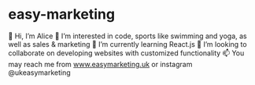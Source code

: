# easy-marketing
👋 Hi, I’m Alice 
👀 I’m interested in code, sports like swimming and yoga, as well as sales & marketing
🌱 I’m currently learning React.js
💞️ I’m looking to collaborate on developing websites with customized functionality
📫 You may reach me from www.easymarketing.uk  or instagram @ukeasymarketing

